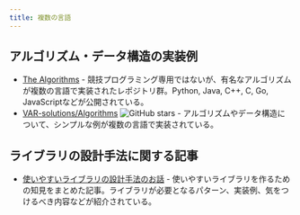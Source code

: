 ```yaml
---
title: 複数の言語
---
```


## アルゴリズム・データ構造の実装例

- [The Algorithms](https://github.com/TheAlgorithms) - 競技プログラミング専用ではないが、有名なアルゴリズムが複数の言語で実装されたレポジトリ群。Python, Java, C++, C, Go, JavaScriptなどが公開されている。
- [VAR-solutions/Algorithms](https://var-solutions.github.io/Algorithms/) ![GitHub stars](https://img.shields.io/github/stars/VAR-solutions/Algorithms?style=plastic) - アルゴリズムやデータ構造について、シンプルな例が複数の言語で実装されている。

## ライブラリの設計手法に関する記事

- [使いやすいライブラリの設計手法のお話](https://31536000.hatenablog.com/entry/2022/12/07/074125) - 使いやすいライブラリを作るための知見をまとめた記事。ライブラリが必要となるパターン、実装例、気をつけるべき内容などが紹介されている。
